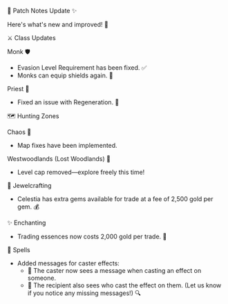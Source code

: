 📜 Patch Notes Update ✨

Here's what's new and improved! 🎉

⚔️ Class Updates

Monk 🛡️

- Evasion Level Requirement has been fixed. ✅
- Monks can equip shields again. 💪

Priest 🙏

- Fixed an issue with Regeneration. 💓

🗺️ Hunting Zones

Chaos 🧭

- Map fixes have been implemented.

Westwoodlands (Lost Woodlands) 🌳

- Level cap removed—explore freely this time!

💎 Jewelcrafting

- Celestia has extra gems available for trade at a fee of 2,500 gold per gem. 💰

✨ Enchanting

- Trading essences now costs 2,000 gold per trade. 💱

📜 Spells

- Added messages for caster effects:
    - 💬 The caster now sees a message when casting an effect on someone.
    - 💬 The recipient also sees who cast the effect on them. (Let us know if you notice any missing messages!) 🔍
